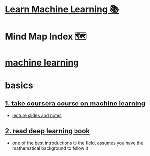 # [Learn Machine Learning 📚](https://my.mindnode.com/k954FWFNztnkphWmNqqHz2dqQW41LeP1SLqkqqjs#547.9,198.0,2)

# Mind Map Index 🗺️

# [machine learning](https://www.wikiwand.com/en/Machine_learning)


# basics


## [1. take coursera course on machine learning](https://www.coursera.org/learn/machine-learning)

- [lecture slides and notes](https://github.com/1094401996/machine-learning-coursera)

## [2. read deep learning book](http://www.deeplearningbook.org)

- one of the best introductions to the field, assumes you have the mathematical background to follow it

